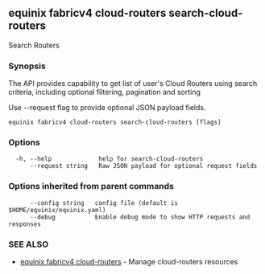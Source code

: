 ## equinix fabricv4 cloud-routers search-cloud-routers

Search Routers

### Synopsis

The API provides capability to get list of user's Cloud Routers using search criteria, including optional filtering, pagination and sorting

Use --request flag to provide optional JSON payload fields.

```
equinix fabricv4 cloud-routers search-cloud-routers [flags]
```

### Options

```
  -h, --help             help for search-cloud-routers
      --request string   Raw JSON payload for optional request fields
```

### Options inherited from parent commands

```
      --config string   config file (default is $HOME/equinix/equinix.yaml)
      --debug           Enable debug mode to show HTTP requests and responses
```

### SEE ALSO

* [equinix fabricv4 cloud-routers](equinix_fabricv4_cloud-routers.md)	 - Manage cloud-routers resources

